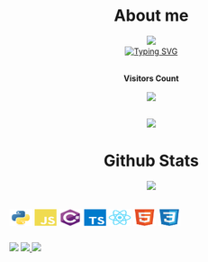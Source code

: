 <h1 align="center">About me</h1>
<div align="center">
  <img src="https://capsule-render.vercel.app/api?type=waving&color=radical&height=80&section=main&width=100"/>
</div>
<div align="center">
  <a href="https://git.io/typing-svg">
    <img src="https://readme-typing-svg.herokuapp.com?font=Fira+Code&weight=500&pause=1000&color=FFFFFF&vCenter=true&width=500&lines=Hello+everyone%2C+I'm+Higor+Padilha;+I'm+a+Beginner+Software+Developer" alt="Typing SVG" />
  </a>
</div>
<div align="center">
  <br><p align="center"><b>Visitors Count</b></p>  
  <!-- Mudando a cor para um estilo mais vibrante -->
  <p align="center"><img align="center" src="https://profile-counter.glitch.me/higorvitorpadilha/count.svg?color=radical" /></p> 
  <br>
</div>
<div align="center">
  <img src="https://capsule-render.vercel.app/api?type=waving&color=radical&height=80&section=footer&width=100"/>
</div>



<h1 align="center"> Github Stats </h1>
<p align="center">
  <a href="https://github.com/higorvitorpadilha/github-readme-stats">
    <img height="200px" src="https://github-readme-stats.vercel.app/api?username=higorvitorpadilha&show_icons=true&theme=white"/>
  </a>
</p>












<div style="display: inline_block"><br>
   <img align="center" alt="Higor-Python" height="30" width="40" src="https://raw.githubusercontent.com/devicons/devicon/master/icons/python/python-original.svg">
  <img align="center" alt="Higor-Js" height="30" width="40" src="https://raw.githubusercontent.com/devicons/devicon/master/icons/javascript/javascript-plain.svg">
   <img align="center" alt="Higor-Csharp" height="30" width="40" src="https://raw.githubusercontent.com/devicons/devicon/master/icons/csharp/csharp-original.svg">
  <img align="center" alt="Higor-Ts" height="30" width="40" src="https://raw.githubusercontent.com/devicons/devicon/master/icons/typescript/typescript-plain.svg">
  <img align="center" alt="Higor-React" height="30" width="40" src="https://raw.githubusercontent.com/devicons/devicon/master/icons/react/react-original.svg">
  <img align="center" alt="Higor-HTML" height="30" width="40" src="https://raw.githubusercontent.com/devicons/devicon/master/icons/html5/html5-original.svg">
  <img align="center" alt="Higor-CSS" height="30" width="40" src="https://raw.githubusercontent.com/devicons/devicon/master/icons/css3/css3-original.svg">
</div>
  
  ##
 
<div> 
  <a href="https://www.instagram.com/higorpadilhaa/" target="_blank"><img src="https://img.shields.io/badge/-Instagram-%23E4405F?style=for-the-badge&logo=instagram&logoColor=white" target="_blank"></a>
<a href="mailto:Higorvitorpadilha@gmail.com">
  <img src="https://img.shields.io/badge/-Gmail-%23333?style=for-the-badge&logo=gmail&logoColor=white">
</a>
  <a href="https://www.linkedin.com/in/higor-v-padilha-41aaa4236/" target="_blank"><img src="https://img.shields.io/badge/-LinkedIn-%230077B5?style=for-the-badge&logo=linkedin&logoColor=white" target="_blank"></a> 
  
</div>
